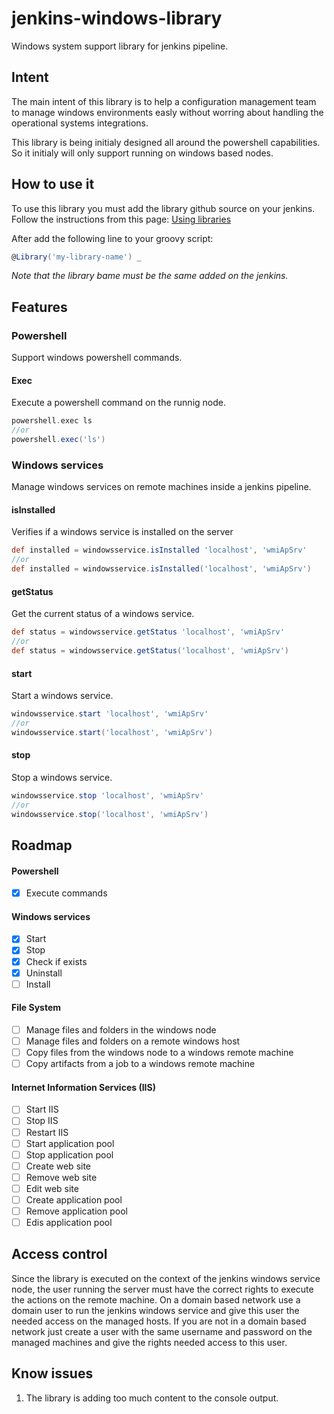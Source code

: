 # jenkins-windows-library
Windows system support library for jenkins pipeline.

## Intent
The main intent of this library is to help a configuration management team to manage windows environments easly without worring about handling the operational systems integrations.

This library is being initialy designed all around the powershell capabilities. So it initialy will only support running on windows based nodes.

## How to use it
To use this library you must add the library github source on your jenkins. Follow the instructions from this page: [Using libraries](https://jenkins.io/doc/book/pipeline/shared-libraries/#using-libraries)

After add the following line to your groovy script:
```groovy
@Library('my-library-name') _
```
*Note that the library bame must be the same added on the jenkins.*



## Features
### Powershell
Support windows powershell commands.

#### Exec
Execute a powershell command on the runnig node.
```groovy
powershell.exec ls
//or
powershell.exec('ls')
```

### Windows services
Manage windows services on remote machines inside a jenkins pipeline.

#### isInstalled
Verifies if a windows service is installed on the server
```groovy
def installed = windowsservice.isInstalled 'localhost', 'wmiApSrv'
//or
def installed = windowsservice.isInstalled('localhost', 'wmiApSrv')
```

#### getStatus
Get the current status of a windows service.
```groovy
def status = windowsservice.getStatus 'localhost', 'wmiApSrv'
//or
def status = windowsservice.getStatus('localhost', 'wmiApSrv')
```

#### start
Start a windows service.
```groovy
windowsservice.start 'localhost', 'wmiApSrv'
//or
windowsservice.start('localhost', 'wmiApSrv')
```

#### stop
Stop a windows service.
```groovy
windowsservice.stop 'localhost', 'wmiApSrv'
//or
windowsservice.stop('localhost', 'wmiApSrv')
```
## Roadmap
#### Powershell
- [x] Execute commands
#### Windows services
- [x] Start
- [x] Stop
- [x] Check if exists
- [x] Uninstall
- [ ] Install
#### File System
- [ ] Manage files and folders in the windows node
- [ ] Manage files and folders on a remote windows host
- [ ] Copy files from the windows node to a windows remote machine
- [ ] Copy artifacts from a job to a windows remote machine
#### Internet Information Services (IIS)
- [ ] Start IIS
- [ ] Stop IIS
- [ ] Restart IIS
- [ ] Start application pool
- [ ] Stop application pool
- [ ] Create web site
- [ ] Remove web site
- [ ] Edit web site
- [ ] Create application pool
- [ ] Remove application pool
- [ ] Edis application pool

## Access control
Since the library is executed on the context of the jenkins windows service node, the user running the server must have the correct rights to execute the actions on the remote machine. On a domain based network use a domain user to run the jenkins windows service and give this user the needed access on the managed hosts. If you are not in a domain based network just create a user with the same username and password on the managed machines and give the rights needed access to this user.

## Know issues
1. The library is adding too much content to the console output.
